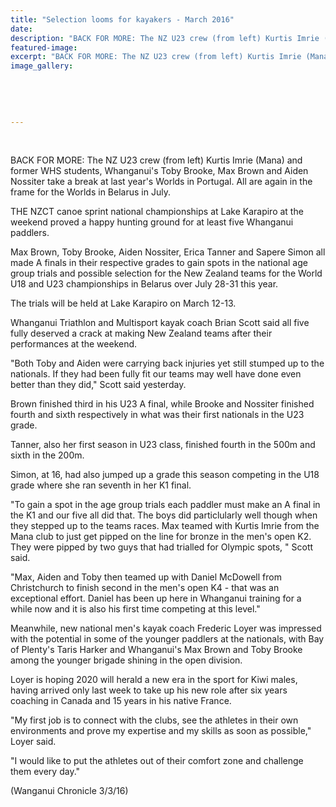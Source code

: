 ```yaml
---
title: "Selection looms for kayakers - March 2016"
date: 
description: "BACK FOR MORE: The NZ U23 crew (from left) Kurtis Imrie (Mana) and former WHS students, Whanganui's Toby Brooke, Max Brown and Aiden Nossiter take a break at last year's Worlds in Portugal."
featured-image: 
excerpt: "BACK FOR MORE: The NZ U23 crew (from left) Kurtis Imrie (Mana) and former WHS students, Whanganui's Toby Brooke, Max Brown and Aiden Nossiter take a break at last year's Worlds in Portugal. All are again in the frame for the Worlds in Belarus in July."
image_gallery:
	
	
	
	
	
---
```


<p>&nbsp;</p>
<p>BACK FOR MORE: The NZ U23 crew (from left) Kurtis Imrie (Mana) and former WHS students, Whanganui's Toby Brooke, Max Brown and Aiden Nossiter take a break at last year's Worlds in Portugal. All are again in the frame for the Worlds in Belarus in July.</p>
<p>THE NZCT canoe sprint national championships at Lake Karapiro at the weekend proved a happy hunting ground for at least five Whanganui paddlers.</p>
<p>Max Brown, Toby Brooke, Aiden Nossiter, Erica Tanner and Sapere Simon all made A finals in their respective grades to gain spots in the national age group trials and possible selection for the New Zealand teams for the World U18 and U23 championships in Belarus over July 28-31 this year.</p>
<p>The trials will be held at Lake Karapiro on March 12-13.</p>
<p>Whanganui Triathlon and Multisport kayak coach Brian Scott said all five fully deserved a crack at making New Zealand teams after their performances at the weekend.</p>
<p>"Both Toby and Aiden were carrying back injuries yet still stumped up to the nationals. If they had been fully fit our teams may well have done even better than they did," Scott said yesterday.</p>
<p>Brown finished third in his U23 A final, while Brooke and Nossiter finished fourth and sixth respectively in what was their first nationals in the U23 grade.</p>
<p>Tanner, also her first season in U23 class, finished fourth in the 500m and sixth in the 200m.</p>
<p>Simon, at 16, had also jumped up a grade this season competing in the U18 grade where she ran seventh in her K1 final.</p>
<p>"To gain a spot in the age group trials each paddler must make an A final in the K1 and our five all did that. The boys did particlularly well though when they stepped up to the teams races. Max teamed with Kurtis Imrie from the Mana club to just get pipped on the line for bronze in the men's open K2. They were pipped by two guys that had trialled for Olympic spots, " Scott said.</p>
<p>"Max, Aiden and Toby then teamed up with Daniel McDowell from Christchurch to finish second in the men's open K4 - that was an exceptional effort. Daniel has been up here in Whanganui training for a while now and it is also his first time competing at this level."</p>
<p>Meanwhile, new national men's kayak coach Frederic Loyer was impressed with the potential in some of the younger paddlers at the nationals, with Bay of Plenty's Taris Harker and Whanganui's Max Brown and Toby Brooke among the younger brigade shining in the open division.</p>
<p>Loyer is hoping 2020 will herald a new era in the sport for Kiwi males, having arrived only last week to take up his new role after six years coaching in Canada and 15 years in his native France.</p>
<p>"My first job is to connect with the clubs, see the athletes in their own environments and prove my expertise and my skills as soon as possible," Loyer said.</p>
<p>"I would like to put the athletes out of their comfort zone and challenge them every day."</p>
<p>(Wanganui Chronicle 3/3/16)</p>

